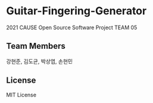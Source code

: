 # Guitar-Fingering-Generator

2021 CAUSE Open Source Software Project TEAM 05



## Team Members

강현준, 김도균, 박상엽, 손현민



## License

MIT License